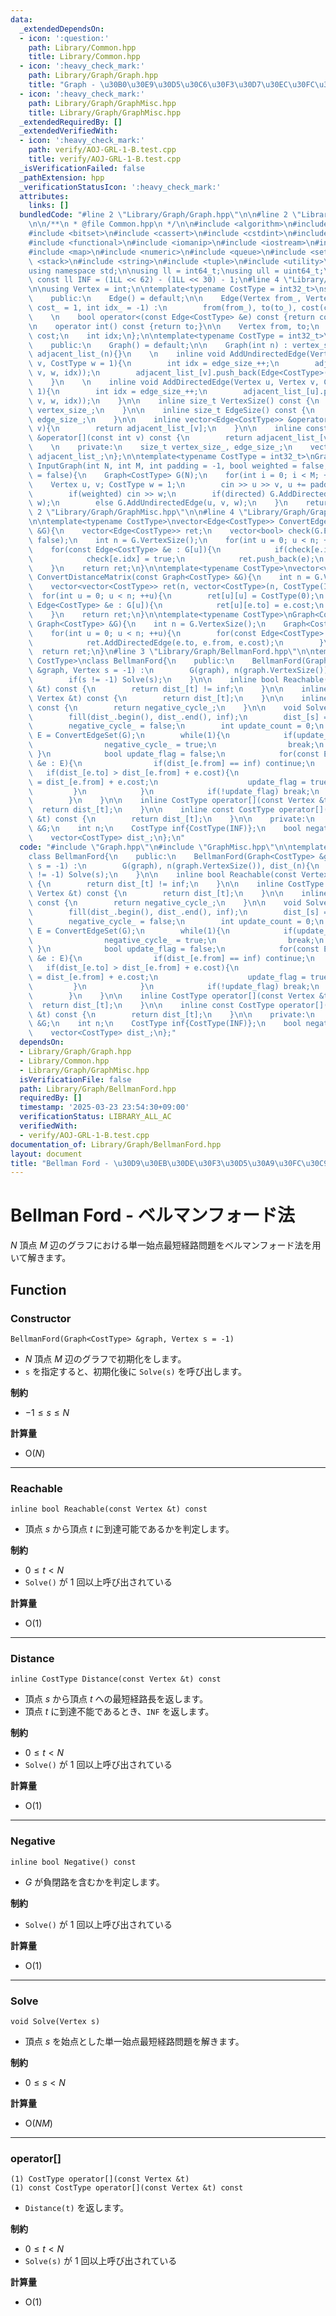 ```yaml
---
data:
  _extendedDependsOn:
  - icon: ':question:'
    path: Library/Common.hpp
    title: Library/Common.hpp
  - icon: ':heavy_check_mark:'
    path: Library/Graph/Graph.hpp
    title: "Graph - \u30B0\u30E9\u30D5\u30C6\u30F3\u30D7\u30EC\u30FC\u30C8"
  - icon: ':heavy_check_mark:'
    path: Library/Graph/GraphMisc.hpp
    title: Library/Graph/GraphMisc.hpp
  _extendedRequiredBy: []
  _extendedVerifiedWith:
  - icon: ':heavy_check_mark:'
    path: verify/AOJ-GRL-1-B.test.cpp
    title: verify/AOJ-GRL-1-B.test.cpp
  _isVerificationFailed: false
  _pathExtension: hpp
  _verificationStatusIcon: ':heavy_check_mark:'
  attributes:
    links: []
  bundledCode: "#line 2 \"Library/Graph/Graph.hpp\"\n\n#line 2 \"Library/Common.hpp\"\
    \n\n/**\n * @file Common.hpp\n */\n\n#include <algorithm>\n#include <array>\n\
    #include <bitset>\n#include <cassert>\n#include <cstdint>\n#include <deque>\n\
    #include <functional>\n#include <iomanip>\n#include <iostream>\n#include <limits>\n\
    #include <map>\n#include <numeric>\n#include <queue>\n#include <set>\n#include\
    \ <stack>\n#include <string>\n#include <tuple>\n#include <utility>\n#include <vector>\n\
    using namespace std;\n\nusing ll = int64_t;\nusing ull = uint64_t;\n\nconstexpr\
    \ const ll INF = (1LL << 62) - (1LL << 30) - 1;\n#line 4 \"Library/Graph/Graph.hpp\"\
    \n\nusing Vertex = int;\n\ntemplate<typename CostType = int32_t>\nstruct Edge{\n\
    \    public:\n    Edge() = default;\n\n    Edge(Vertex from_, Vertex to_, CostType\
    \ cost_ = 1, int idx_ = -1) :\n        from(from_), to(to_), cost(cost_), idx(idx_){}\n\
    \    \n    bool operator<(const Edge<CostType> &e) const {return cost < e.cost;}\n\
    \n    operator int() const {return to;}\n\n    Vertex from, to;\n    CostType\
    \ cost;\n    int idx;\n};\n\ntemplate<typename CostType = int32_t>\nclass Graph{\n\
    \    public:\n    Graph() = default;\n\n    Graph(int n) : vertex_size_(n), edge_size_(0),\
    \ adjacent_list_(n){}\n    \n    inline void AddUndirectedEdge(Vertex u, Vertex\
    \ v, CostType w = 1){\n        int idx = edge_size_++;\n        adjacent_list_[u].push_back(Edge<CostType>(u,\
    \ v, w, idx));\n        adjacent_list_[v].push_back(Edge<CostType>(v, u, w, idx));\n\
    \    }\n    \n    inline void AddDirectedEdge(Vertex u, Vertex v, CostType w =\
    \ 1){\n        int idx = edge_size_++;\n        adjacent_list_[u].push_back(Edge<CostType>(u,\
    \ v, w, idx));\n    }\n\n    inline size_t VertexSize() const {\n        return\
    \ vertex_size_;\n    }\n\n    inline size_t EdgeSize() const {\n        return\
    \ edge_size_;\n    }\n\n    inline vector<Edge<CostType>> &operator[](const int\
    \ v){\n        return adjacent_list_[v];\n    }\n\n    inline const vector<Edge<CostType>>\
    \ &operator[](const int v) const {\n        return adjacent_list_[v];\n    }\n\
    \    \n    private:\n    size_t vertex_size_, edge_size_;\n    vector<vector<Edge<CostType>>>\
    \ adjacent_list_;\n};\n\ntemplate<typename CostType = int32_t>\nGraph<CostType>\
    \ InputGraph(int N, int M, int padding = -1, bool weighted = false, bool directed\
    \ = false){\n    Graph<CostType> G(N);\n    for(int i = 0; i < M; ++i){\n    \
    \    Vertex u, v; CostType w = 1;\n        cin >> u >> v, u += padding, v += padding;\n\
    \        if(weighted) cin >> w;\n        if(directed) G.AddDirectedEdge(u, v,\
    \ w);\n        else G.AddUndirectedEdge(u, v, w);\n    }\n    return G;\n}\n#line\
    \ 2 \"Library/Graph/GraphMisc.hpp\"\n\n#line 4 \"Library/Graph/GraphMisc.hpp\"\
    \n\ntemplate<typename CostType>\nvector<Edge<CostType>> ConvertEdgeSet(const Graph<CostType>\
    \ &G){\n    vector<Edge<CostType>> ret;\n    vector<bool> check(G.EdgeSize(),\
    \ false);\n    int n = G.VertexSize();\n    for(int u = 0; u < n; ++u){\n    \
    \    for(const Edge<CostType> &e : G[u]){\n            if(check[e.idx]) continue;\n\
    \            check[e.idx] = true;\n            ret.push_back(e);\n        }\n\
    \    }\n    return ret;\n}\n\ntemplate<typename CostType>\nvector<vector<CostType>>\
    \ ConvertDistanceMatrix(const Graph<CostType> &G){\n    int n = G.VertexSize();\n\
    \    vector<vector<CostType>> ret(n, vector<CostType>(n, CostType(INF)));\n  \
    \  for(int u = 0; u < n; ++u){\n        ret[u][u] = CostType(0);\n        for(const\
    \ Edge<CostType> &e : G[u]){\n            ret[u][e.to] = e.cost;\n        }\n\
    \    }\n    return ret;\n}\n\ntemplate<typename CostType>\nGraph<CostType> ReverseGraph(const\
    \ Graph<CostType> &G){\n    int n = G.VertexSize();\n    Graph<CostType> ret(n);\n\
    \    for(int u = 0; u < n; ++u){\n        for(const Edge<CostType> &e : G[u]){\n\
    \            ret.AddDirectedEdge(e.to, e.from, e.cost);\n        }\n    }\n  \
    \  return ret;\n}\n#line 3 \"Library/Graph/BellmanFord.hpp\"\n\ntemplate<typename\
    \ CostType>\nclass BellmanFord{\n    public:\n    BellmanFord(Graph<CostType>\
    \ &graph, Vertex s = -1) :\n        G(graph), n(graph.VertexSize()), dist_(n){\n\
    \        if(s != -1) Solve(s);\n    }\n\n    inline bool Reachable(const Vertex\
    \ &t) const {\n        return dist_[t] != inf;\n    }\n\n    inline CostType Distance(const\
    \ Vertex &t) const {\n        return dist_[t];\n    }\n\n    inline bool Negative()\
    \ const {\n        return negative_cycle_;\n    }\n\n    void Solve(Vertex s){\n\
    \        fill(dist_.begin(), dist_.end(), inf);\n        dist_[s] = CostType(0);\n\
    \        negative_cycle_ = false;\n        int update_count = 0;\n        auto\
    \ E = ConvertEdgeSet(G);\n        while(1){\n            if(update_count == n){\n\
    \                negative_cycle_ = true;\n                break;\n           \
    \ }\n            bool update_flag = false;\n            for(const Edge<CostType>\
    \ &e : E){\n                if(dist_[e.from] == inf) continue;\n             \
    \   if(dist_[e.to] > dist_[e.from] + e.cost){\n                    dist_[e.to]\
    \ = dist_[e.from] + e.cost;\n                    update_flag = true;\n       \
    \         }\n            }\n            if(!update_flag) break;\n            ++update_count;\n\
    \        }\n    }\n\n    inline CostType operator[](const Vertex &t){\n      \
    \  return dist_[t];\n    }\n\n    inline const CostType operator[](const Vertex\
    \ &t) const {\n        return dist_[t];\n    }\n\n    private:\n    Graph<CostType>\
    \ &G;\n    int n;\n    CostType inf{CostType(INF)};\n    bool negative_cycle_;\n\
    \    vector<CostType> dist_;\n};\n"
  code: "#include \"Graph.hpp\"\n#include \"GraphMisc.hpp\"\n\ntemplate<typename CostType>\n\
    class BellmanFord{\n    public:\n    BellmanFord(Graph<CostType> &graph, Vertex\
    \ s = -1) :\n        G(graph), n(graph.VertexSize()), dist_(n){\n        if(s\
    \ != -1) Solve(s);\n    }\n\n    inline bool Reachable(const Vertex &t) const\
    \ {\n        return dist_[t] != inf;\n    }\n\n    inline CostType Distance(const\
    \ Vertex &t) const {\n        return dist_[t];\n    }\n\n    inline bool Negative()\
    \ const {\n        return negative_cycle_;\n    }\n\n    void Solve(Vertex s){\n\
    \        fill(dist_.begin(), dist_.end(), inf);\n        dist_[s] = CostType(0);\n\
    \        negative_cycle_ = false;\n        int update_count = 0;\n        auto\
    \ E = ConvertEdgeSet(G);\n        while(1){\n            if(update_count == n){\n\
    \                negative_cycle_ = true;\n                break;\n           \
    \ }\n            bool update_flag = false;\n            for(const Edge<CostType>\
    \ &e : E){\n                if(dist_[e.from] == inf) continue;\n             \
    \   if(dist_[e.to] > dist_[e.from] + e.cost){\n                    dist_[e.to]\
    \ = dist_[e.from] + e.cost;\n                    update_flag = true;\n       \
    \         }\n            }\n            if(!update_flag) break;\n            ++update_count;\n\
    \        }\n    }\n\n    inline CostType operator[](const Vertex &t){\n      \
    \  return dist_[t];\n    }\n\n    inline const CostType operator[](const Vertex\
    \ &t) const {\n        return dist_[t];\n    }\n\n    private:\n    Graph<CostType>\
    \ &G;\n    int n;\n    CostType inf{CostType(INF)};\n    bool negative_cycle_;\n\
    \    vector<CostType> dist_;\n};"
  dependsOn:
  - Library/Graph/Graph.hpp
  - Library/Common.hpp
  - Library/Graph/GraphMisc.hpp
  isVerificationFile: false
  path: Library/Graph/BellmanFord.hpp
  requiredBy: []
  timestamp: '2025-03-23 23:54:30+09:00'
  verificationStatus: LIBRARY_ALL_AC
  verifiedWith:
  - verify/AOJ-GRL-1-B.test.cpp
documentation_of: Library/Graph/BellmanFord.hpp
layout: document
title: "Bellman Ford - \u30D9\u30EB\u30DE\u30F3\u30D5\u30A9\u30FC\u30C9\u6CD5"
---
```


# Bellman Ford - ベルマンフォード法

$N$ 頂点 $M$ 辺のグラフにおける単一始点最短経路問題をベルマンフォード法を用いて解きます。

## Function

### Constructor

```
BellmanFord(Graph<CostType> &graph, Vertex s = -1)
```

- $N$ 頂点 $M$ 辺のグラフで初期化をします。
- `s` を指定すると、初期化後に `Solve(s)` を呼び出します。

**制約**

- $-1 \le s \le N$

**計算量**

- $\textrm{O}(N)$

---

### Reachable

```
inline bool Reachable(const Vertex &t) const
```

- 頂点 $s$ から頂点 $t$ に到達可能であるかを判定します。

**制約**

- $0 \le t \lt N$
- `Solve()` が $1$ 回以上呼び出されている

**計算量**

- $\textrm{O}(1)$

---

### Distance

```
inline CostType Distance(const Vertex &t) const
```

- 頂点 $s$ から頂点 $t$ への最短経路長を返します。
- 頂点 $t$ に到達不能であるとき、`INF` を返します。

**制約**

- $0 \le t \lt N$
- `Solve()` が $1$ 回以上呼び出されている

**計算量**

- $\textrm{O}(1)$

---

### Negative

```
inline bool Negative() const
```

- $G$ が負閉路を含むかを判定します。

**制約**

- `Solve()` が $1$ 回以上呼び出されている

**計算量**

- $\textrm{O}(1)$

---

### Solve

```
void Solve(Vertex s)
```

- 頂点 $s$ を始点とした単一始点最短経路問題を解きます。

**制約**

- $0 \le s \lt N$

**計算量**

- $\textrm{O}(NM)$

---

### operator[]

```
(1) CostType operator[](const Vertex &t)
(1) const CostType operator[](const Vertex &t) const 
```

- `Distance(t)` を返します。

**制約**

- $0 \le t \lt N$
- `Solve(s)` が $1$ 回以上呼び出されている

**計算量**

- $\textrm{O}(1)$

